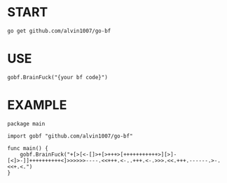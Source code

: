 # START
```
go get github.com/alvin1007/go-bf
```
# USE

```
gobf.BrainFuck("{your bf code}")
```
# EXAMPLE
```
package main

import gobf "github.com/alvin1007/go-bf"

func main() {
	gobf.BrainFuck("+[>[<-[]>+[>+++>[+++++++++++>][>]-[<]>-]]++++++++++<]>>>>>>----.<<+++.<-..+++.<-.>>>.<<.+++.------.>-.<<+.<.")
}
```

